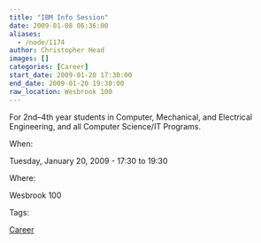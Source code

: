 ```yaml
---
title: "IBM Info Session"
date: 2009-01-08 06:36:00
aliases:
  - /node/1174
author: Christopher Head
images: []
categories: [Career]
start_date: 2009-01-20 17:30:00
end_date: 2009-01-20 19:30:00
raw_location: Wesbrook 100
---
```


For 2nd–4th year students in Computer, Mechanical, and Electrical Engineering, and all Computer Science/IT Programs.

When: 

Tuesday, January 20, 2009 - 17:30 to 19:30

Where: 

Wesbrook 100

Tags: 

[Career](/career)
